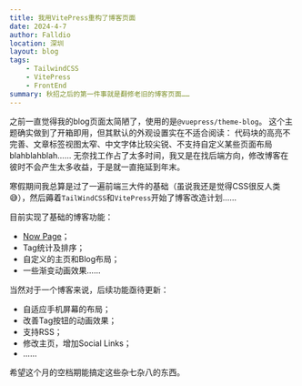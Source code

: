 ```yaml
---
title: 我用VitePress重构了博客页面
date: 2024-4-7
author: Falldio
location: 深圳
layout: blog
tags: 
    - TailwindCSS
    - VitePress
    - FrontEnd
summary: 秋招之后的第一件事就是翻修老旧的博客页面……
---
```


之前一直觉得我的blog页面太简陋了，使用的是`@vuepress/theme-blog`。
这个主题确实做到了开箱即用，但其默认的外观设置实在不适合阅读：
代码块的高亮不完善、文章标签视图太窄、中文字体比较尖锐、不支持自定义某些页面布局blahblahblah……
无奈找工作占了太多时间，我又是在找后端方向，修改博客在彼时不会产生太多收益，于是就一直拖延到年末。

寒假期间我总算是过了一遍前端三大件的基础（虽说我还是觉得CSS很反人类😅），然后薅着`TailWindCSS`和`VitePress`开始了博客改造计划……

目前实现了基础的博客功能：

+ [Now Page](https://falldio.github.io/now.html)；
+ Tag统计及排序；
+ 自定义的主页和Blog布局；
+ 一些渐变动画效果……

当然对于一个博客来说，后续功能亟待更新：

+ 自适应手机屏幕的布局；
+ 改善Tag按钮的动画效果；
+ 支持RSS；
+ 修改主页，增加Social Links；
+ ……

希望这个月的空档期能搞定这些杂七杂八的东西。